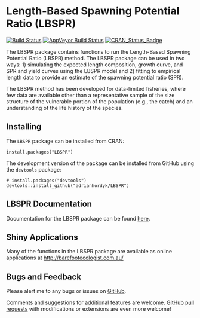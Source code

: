# Length-Based Spawning Potential Ratio (LBSPR)
[![Build Status](https://travis-ci.org/AdrianHordyk/LBSPR.svg?branch=master)](https://travis-ci.org/AdrianHordyk/LBSPR)
[![AppVeyor Build Status](https://ci.appveyor.com/api/projects/status/github/AdrianHordyk/LBSPR?branch=master&svg=true)](https://ci.appveyor.com/project/AdrianHordyk/LBSPR)
[![CRAN_Status_Badge](http://www.r-pkg.org/badges/version/LBSPR)](http://cran.r-project.org/package=LBSPR)

The LBSPR package contains functions to run the Length-Based Spawning Potential Ratio (LBSPR) method. The LBSPR package can be used in two ways: 1) simulating the expected length composition, growth curve, and SPR and yield curves using the LBSPR model and 2) fitting to empirical length data to provide an estimate of the spawning potential ratio (SPR). 

The LBSPR method has been developed for data-limited fisheries, where few data are available other than a representative sample of the size structure of the vulnerable portion of the population (e.g., the catch) and an understanding of the life history of the species. 

## Installing 
The `LBSPR` package can be installed from CRAN:
```
install.packages("LBSPR")
```

The development version of the package can be installed from GitHub using the `devtools` package:
```
# install.packages("devtools")
devtools::install_github("adrianhordyk/LBSPR")
```

## LBSPR Documentation
Documentation for the LBSPR package can be found [here](http://adrianhordyk.github.io/LBSPR).

## Shiny Applications
Many of the functions in the LBSPR package are available as online applications at http://barefootecologist.com.au/

## Bugs and Feedback
Please alert me to any bugs or issues on [GitHub](https://github.com/AdrianHordyk/LBSPR/issues).

Comments and suggestions for additional features are welcome. 
[GitHub pull requests](https://github.com/AdrianHordyk/LBSPR/pulls) with modifications or extensions are even more welcome!


